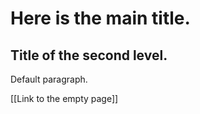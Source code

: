 # Here is the main title.
## Title of the second level.

Default paragraph.

[[Link to the empty page]]


